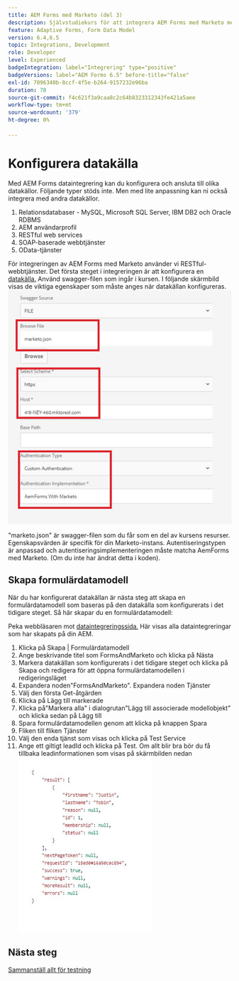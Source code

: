 ```yaml
---
title: AEM Forms med Marketo (del 3)
description: Självstudiekurs för att integrera AEM Forms med Marketo med AEM Forms Form Data Model.
feature: Adaptive Forms, Form Data Model
version: 6.4,6.5
topic: Integrations, Development
role: Developer
level: Experienced
badgeIntegration: label="Integrering" type="positive"
badgeVersions: label="AEM Forms 6.5" before-title="false"
exl-id: 7096340b-8ccf-4f5e-b264-9157232e96ba
duration: 78
source-git-commit: f4c621f3a9caa8c2c64b8323312343fe421a5aee
workflow-type: tm+mt
source-wordcount: '379'
ht-degree: 0%

---
```


# Konfigurera datakälla

Med AEM Forms dataintegrering kan du konfigurera och ansluta till olika datakällor. Följande typer stöds inte. Men med lite anpassning kan ni också integrera med andra datakällor.

1. Relationsdatabaser - MySQL, Microsoft SQL Server, IBM DB2 och Oracle RDBMS
1. AEM användarprofil
1. RESTful web services
1. SOAP-baserade webbtjänster
1. OData-tjänster

För integreringen av AEM Forms med Marketo använder vi RESTful-webbtjänster. Det första steget i integreringen är att konfigurera en [datakälla.](https://helpx.adobe.com/experience-manager/6-4/forms/using/configure-data-sources.html#ConfigureRESTfulwebservices) Använd swagger-filen som ingår i kursen. I följande skärmbild visas de viktiga egenskaper som måste anges när datakällan konfigureras.
![datakälla](assets/datasource.png)

&quot;marketo.json&quot; är swagger-filen som du får som en del av kursens resurser.
Egenskapsvärden är specifik för din Marketo-instans.
Autentiseringstypen är anpassad och autentiseringsimplementeringen måste matcha AemForms med Marketo. (Om du inte har ändrat detta i koden).

## Skapa formulärdatamodell

När du har konfigurerat datakällan är nästa steg att skapa en formulärdatamodell som baseras på den datakälla som konfigurerats i det tidigare steget. Så här skapar du en formulärdatamodell:

Peka webbläsaren mot [dataintegreringssida.](http://localhost:4502/aem/forms.html/content/dam/formsanddocuments-fdm) Här visas alla dataintegreringar som har skapats på din AEM.

1. Klicka på Skapa | Formulärdatamodell
1. Ange beskrivande titel som FormsAndMarketo och klicka på Nästa
1. Markera datakällan som konfigurerats i det tidigare steget och klicka på Skapa och redigera för att öppna formulärdatamodellen i redigeringsläget
1. Expandera noden&quot;FormsAndMarketo&quot;. Expandera noden Tjänster
1. Välj den första Get-åtgärden
1. Klicka på Lägg till markerade
1. Klicka på&quot;Markera alla&quot; i dialogrutan&quot;Lägg till associerade modellobjekt&quot; och klicka sedan på Lägg till
1. Spara formulärdatamodellen genom att klicka på knappen Spara
1. Fliken till fliken Tjänster
1. Välj den enda tjänst som visas och klicka på Test Service
1. Ange ett giltigt leadId och klicka på Test. Om allt blir bra bör du få tillbaka leadinformationen som visas på skärmbilden nedan
   ![testresultat](assets/testresults.png)

## Nästa steg

[Sammanställ allt för testning](./part4.md)
